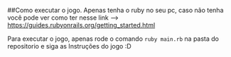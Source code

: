 ##Como executar o jogo. Apenas tenha o ruby no seu pc, caso não tenha você pode ver como ter nesse link --> https://guides.rubyonrails.org/getting_started.html

Para executar o jogo, apenas rode o comando `ruby main.rb` na pasta do repositorio e siga as Instruções do jogo :D

